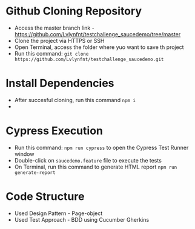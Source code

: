 # Github Cloning Repository 
- Access the master branch link - https://github.com/Lvlynfnt/testchallenge_saucedemo/tree/master
- Clone the project via HTTPS or SSH
- Open Terminal, access the folder where yuo want to save th project
- Run this command: `git clone https://github.com/Lvlynfnt/testchallenge_saucedemo.git`

# Install Dependencies
- After succesful cloning, run this command `npm i`
- 
# Cypress Execution
- Run this command: `npm run cypress` to open the Cypress Test Runner window
- Double-click on `saucedemo.feature` file to execute the tests
- On Terminal, run this command to generate HTML report `npm run generate-report`

# Code Structure
- Used Design Pattern - Page-object 
- Used Test Approach - BDD using Cucumber Gherkins 